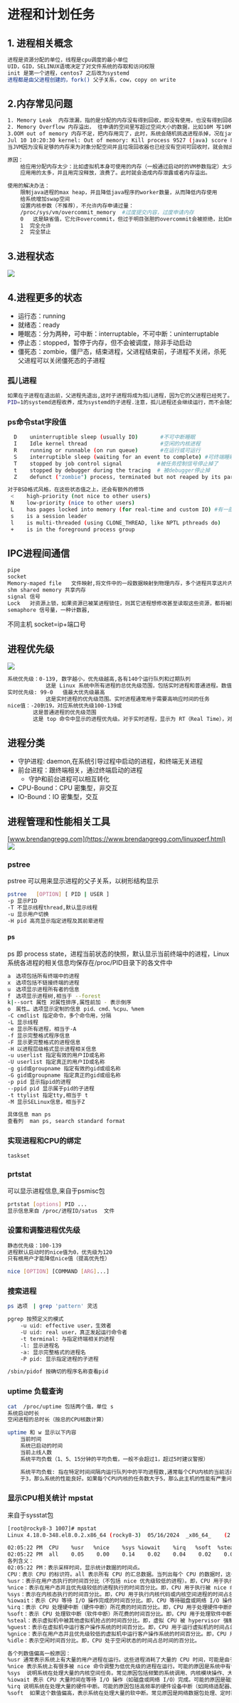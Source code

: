 # 进程和计划任务

## 1. 进程相关概念

```bash
进程是资源分配的单位，线程是cpu调度的最小单位
UID，GID，SELINUX语境决定了对文件系统的存取和访问权限
init 是第一个进程，centos7 之后改为systemd
进程都是由父进程创建的，fork() 父子关系，cow，copy on write

```

## 2.内存常见问题

```bash
1. Memory Leak  内存泄漏，指的是分配的内存没有得到回收，即没有使用，也没有得到回收，相当于一直占用
2. Memory Overflow 内存溢出， 往申请的空间里写超过空间大小的数据，比如10M 写10M
3.OOM out of memory 内存不足，把内存用完了，此时，系统会随机挑选进程杀掉，况在java程序中比较常见
Jul 10 10:20:30 kernel: Out of memory: Kill process 9527 (java) score 88 or sacrifice child
当JVM因为没有足够的内存来为对象分配空间并且垃圾回收器也已经没有空间可回收时，就会抛出这个error，因为这个问题已经严重到不足以被应用处理

原因：
    给应用分配内存太少：比如虚拟机本身可使用的内存（一般通过启动时的VM参数指定）太少。
    应用用的太多，并且用完没释放，浪费了。此时就会造成内存泄露或者内存溢出。

使用的解决办法：
    限制java进程的max heap，并且降低java程序的worker数量，从而降低内存使用
    给系统增加swap空间
    设置内核参数（不推荐），不允许内存申请过量：
    /proc/sys/vm/overcommit_memory  #过度提交内容，过度申请内存
    0   这是缺省值，它允许overcommit，但过于明目张胆的overcommit会被拒绝，比如malloc一次性申请的内存大小就超过了系统总内存。它认为不合理就会拒绝overcommit
    1  完全允许
    2  完全禁止

```

## 3.进程状态
<img src="../images/procstatus01.png">

## 4.进程更多的状态

* 运行态：running
* 就绪态：ready
* 睡眠态：分为两种，可中断：interruptable，不可中断：uninterruptable
* 停止态：stopped，暂停于内存，但不会被调度，除非手动启动
* 僵死态：zombie，僵尸态，结束进程，父进程结束前，子进程不关闭，杀死父进程可以关闭僵死态的子进程

### 孤儿进程
```bash
如果在子进程在退出前，父进程先退出,这时子进程将成为孤儿进程，因为它的父进程已经死了。孤儿进程会被
PID=1的systemd进程收养，成为systemd的子进程.注意，孤儿进程还会继续运行，而不会随父进程退出而终止，只不过其父进程发生了改变。
```

### ps命令stat字段值
```bash
  D    uninterruptible sleep (usually IO)       #不可中断睡眠
  I    Idle kernel thread                       #空闲的内核进程
  R    running or runnable (on run queue)       #在运行或可运行
  S    interruptible sleep (waiting for an event to complete) #可终端睡眠
  T    stopped by job control signal           #被任务控制信号停止掉了
  t    stopped by debugger during the tracing  # 被debugger停止掉
  Z    defunct ("zombie") process, terminated but not reaped by its parent #僵尸进程

对于BSD格式风格，在这些状态值之上，还会有额外的修饰
 <    high-priority (not nice to other users)
 N    low-priority (nice to other users)
 L    has pages locked into memory (for real-time and custom IO) #有一部分内容被锁定到内存中，不能放到swap中
 s    is a session leader
 l    is multi-threaded (using CLONE_THREAD, like NPTL pthreads do)
 +    is in the foreground process group 


```

## IPC进程间通信
```bash
pipe
socket
Memory-maped file   文件映射,将文件中的一段数据映射到物理内存，多个进程共享这片内存
shm shared memory 共享内存
signal 信号
Lock   对资源上锁，如果资源已被某进程锁住，则其它进程想修改甚至读取这些资源，都将被阻塞，直到锁被打开
semaphore 信号量，一种计数器, 
```
不同主机 socket=ip+端口号

## 进程优先级
<img src="../images/procpriority01.png">

```bash
系统优先级：0-139, 数字越小，优先级越高,各有140个运行队列和过期队列
            这是 Linux 系统中所有进程的总优先级范围，包括实时进程和普通进程。数值越小，优先级越高。
实时优先级: 99-0   值最大优先级最高
            这是实时进程的优先级范围。实时进程通常用于需要高响应时间的任务
nice值：-20到19，对应系统优先级100-139或
        这是普通进程的优先级范围
        这是 top 命令中显示的进程优先级。对于实时进程，显示为 RT（Real Time），对于普通进程，优先级数值从 0 到 39（对应系统优先级的 100 到 139）。top 命令中的优先级（PR）是经过转换的值，以便更容易理解和管理。
```

## 进程分类
* 守护进程: daemon,在系统引导过程中启动的进程，和终端无关进程
* 前台进程：跟终端相关，通过终端启动的进程
    * 守护和前台进程可以相互转化
* CPU-Bound：CPU 密集型，非交互
* IO-Bound：IO 密集型，交互

## 进程管理和性能相关工具
[www.brendangregg.com](https://www.brendangregg.com/linuxperf.html)
<img src="../images/procmanager01.png">

### pstree
pstree 可以用来显示进程的父子关系，以树形结构显示
```bash
pstree   [OPTION] [ PID | USER ]
-p 显示PID
-T 不显示线程thread,默认显示线程
-u 显示用户切换
-H pid 高亮显示指定进程及其前辈进程
```

#### ps 
ps 即 process state，进程当前状态的快照，默认显示当前终端中的进程，Linux系统各进程的相关信息均保存在/proc/PID目录下的各文件中
```bash
a　选项包括所有终端中的进程
x　选项包括不链接终端的进程
u　选项显示进程所有者的信息
f　选项显示进程树,相当于 --forest
k|--sort 属性 对属性排序,属性前加 - 表示倒序
o　属性… 选项显示定制的信息 pid、cmd、%cpu、%mem
-C cmdlist 指定命令，多个命令用，分隔
-L 显示线程
-e 显示所有进程，相当于-A
-f 显示完整格式程序信息
-F 显示更完整格式的进程信息
-H 以进程层级格式显示进程相关信息
-u userlist 指定有效的用户ID或名称
-U userlist 指定真正的用户ID或名称
-g gid或groupname 指定有效的gid或组名称
-G gid或groupname 指定真正的gid或组名称
-p pid 显示指pid的进程
--ppid pid 显示属于pid的子进程
-t ttylist 指定tty,相当于 t
-M 显示SELinux信息，相当于Z

具体信息 man ps 
查看列  man ps, search standard format
```

### 实现进程和CPU的绑定
```bash
taskset

```

### prtstat
可以显示进程信息,来自于psmisc包
```bash
prtstat [options] PID ...
显示信息来自 /proc/进程ID/satus  文件
```    

### 设置和调整进程优先级
```bash
静态优先级：100-139
进程默认启动时的nice值为0，优先级为120
只有根用户才能降低nice值（提高优先性）

nice [OPTION] [COMMAND [ARG]...]

```

### 搜索进程
```bash
ps 选项　| grep 'pattern' 灵活

pgrep 按预定义的模式
    -u uid: effective user，生效者
    -U uid: real user，真正发起运行命令者
    -t terminal: 与指定终端相关的进程
    -l: 显示进程名
    -a: 显示完整格式的进程名
    -P pid: 显示指定进程的子进程

/sbin/pidof 按确切的程序名称查看pid
```

### uptime 负载查询
```bash
cat  /proc/uptime 包括两个值，单位 s
系统启动时长
空闲进程的总时长（按总的CPU核数计算）

uptime 和 w 显示以下内容
    当前时间
    系统已启动的时间
    当前上线人数
    系统平均负载（1、5、15分钟的平均负载，一般不会超过1，超过5时建议警报）

    系统平均负载: 指在特定时间间隔内运行队列中的平均进程数,通常每个CPU内核的当前活动进程数不大
    于3，那么系统的性能良好。如果每个CPU内核的任务数大于5，那么此主机的性能有严重问题

```

### 显示CPU相关统计 mpstat
来自于sysstat包
```bash
[root@rocky8-3 1007]# mpstat
Linux 4.18.0-348.el8.0.2.x86_64 (rocky8-3) 	05/16/2024 	_x86_64_	(2 CPU)

02:05:22 PM  CPU    %usr   %nice    %sys %iowait    %irq   %soft  %steal  %guest  %gnice   %idle
02:05:22 PM  all    0.05    0.00    0.14    0.02    0.04    0.02    0.00    0.00    0.00   99.73
各列含义：
02:05:22 PM：表示采样时间，显示统计数据的时间点。
CPU：表示 CPU 的标识符。all 表示所有 CPU 的汇总数据。当列出每个 CPU 的数据时，这一列会显示具体的 CPU 编（例如 0、1、2 等）。
%usr：表示在用户态执行的时间百分比（不包括 nice 优先级较低的进程）。即，CPU 用于执行用户空间进程的时间占总时间的百分比。
%nice：表示在用户态并且优先级较低的进程执行的时间百分比。即，CPU 用于执行被 nice 命令降低优先级的用户进程的时间占总时间的百分比。
%sys：表示在内核态执行的时间百分比。即，CPU 用于执行内核代码或内核空间进程的时间占总时间的百分比。
%iowait：表示 CPU 等待 I/O 操作完成的时间百分比。即，CPU 等待磁盘或网络 I/O 操作完成的时间占总时间的百分比。
%irq：表示 CPU 处理硬中断（硬件中断）所花费的时间百分比。即，CPU 用于处理硬件中断的时间占总时间的百分比。
%soft：表示 CPU 处理软中断（软件中断）所花费的时间百分比。即，CPU 用于处理软件中断的时间占总时间的百分比。
%steal：表示虚拟机中被其他虚拟机抢占的时间百分比。即，虚拟 CPU 被 hypervisor 强制暂停执行而等待重新分配时间的百分比。
%guest：表示在虚拟机中运行客户操作系统的时间百分比。即，CPU 用于运行虚拟机的时间占总时间的百分比。
%gnice：表示在用户态并且优先级较低的虚拟机中运行客户操作系统的时间百分比。即，CPU 用于运行优先级较低的虚拟机的时间占总时间的百分比。
%idle：表示空闲时间百分比。即，CPU 处于空闲状态的时间占总时间的百分比。

各个列数值偏高一般原因：
%usr 通常表示系统上有大量的用户进程在运行。这些进程消耗了大量的 CPU 时间，可能是由于计算密集型应用程序（如视频处理、数据分析等）或大量的用户空间任务在运行
%nice 表示系统上有很多被 nice 命令调整为低优先级的进程在运行。可能的原因是系统中有许多低优先级的批处理任务或后台任务在执行
%sys  说明系统在处理大量的内核空间任务。常见原因包括频繁的系统调用、内核模块操作、大量的网络流量处理或驱动程序操作等
%iowait 表示 CPU 大量时间在等待 I/O 操作（如磁盘或网络 I/O）完成。可能的原因是磁盘 I/O 性能瓶颈、存储系统负载过高、网络延迟或网络带宽不足等
%irq 说明系统在处理大量的硬件中断。可能的原因包括高频率的硬件设备中断（如网络适配器、磁盘控制器中断）或硬件故障导致的频繁中断
%soft  如果这个数值偏高，表示系统在处理大量的软中断。常见原因是网络数据包处理、定时器中断处理等大量需要软中断处理的任务

```
